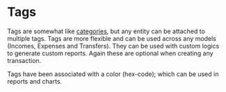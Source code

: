 # Tags

Tags are somewhat like [categories](categories.md), but any entity can be attached to multiple tags.
Tags are more flexible and can be used across any models (Incomes, Expenses and Transfers).
They can be used with custom logics to generate custom reports. Again these are optional when creating any transaction.

Tags have been associated with a color (hex-code); which can be used in reports and charts.
